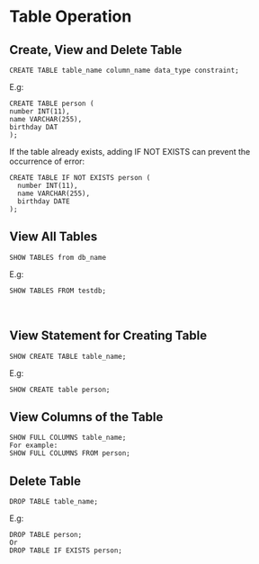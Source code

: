 # Table Operation

## Create, View and Delete Table
```
CREATE TABLE table_name column_name data_type constraint;
```
E.g:
```
CREATE TABLE person (
number INT(11),
name VARCHAR(255),
birthday DAT
);
```
If the table already exists, adding IF NOT EXISTS can prevent the occurrence of error:
```
CREATE TABLE IF NOT EXISTS person (
  number INT(11),
  name VARCHAR(255),
  birthday DATE
);
```

## View All Tables
```
SHOW TABLES from db_name
```
E.g:
```
SHOW TABLES FROM testdb;
```
<br>

## View Statement for Creating Table
```
SHOW CREATE TABLE table_name;
```
E.g:
```
SHOW CREATE table person;
```

## View Columns of the Table
```
SHOW FULL COLUMNS table_name;
For example:
SHOW FULL COLUMNS FROM person;
```
## Delete Table
```
DROP TABLE table_name;
```
E.g:
```
DROP TABLE person;
Or
DROP TABLE IF EXISTS person;
```
